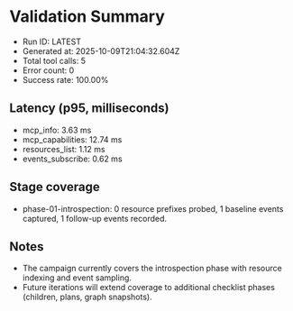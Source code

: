 # Validation Summary

- Run ID: LATEST
- Generated at: 2025-10-09T21:04:32.604Z
- Total tool calls: 5
- Error count: 0
- Success rate: 100.00%

## Latency (p95, milliseconds)
- mcp_info: 3.63 ms
- mcp_capabilities: 12.74 ms
- resources_list: 1.12 ms
- events_subscribe: 0.62 ms

## Stage coverage
- phase-01-introspection: 0 resource prefixes probed, 1 baseline events captured, 1 follow-up events recorded.

## Notes
- The campaign currently covers the introspection phase with resource indexing and event sampling.
- Future iterations will extend coverage to additional checklist phases (children, plans, graph snapshots).

